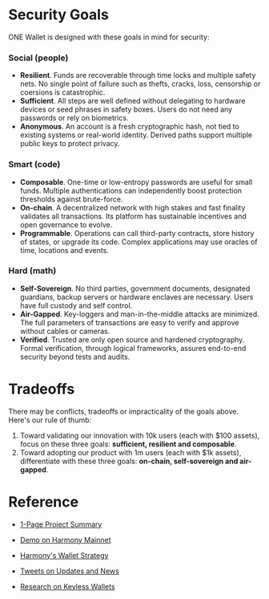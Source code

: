 # Security Goals

ONE Wallet is designed with these goals in mind for security:

### Social (people)
- **Resilient**. Funds are recoverable through time locks and multiple safety nets. No single point of failure such as thefts, cracks, loss, censorship or coersions is catastrophic. 
- **Sufficient**. All steps are well defined without delegating to hardware devices or seed phrases in safety boxes. Users do not need any passwords or rely on biometrics.
- **Anonymous**. An account is a fresh cryptographic hash, not tied to existing systems or real-world identity. Derived paths support multiple public keys to protect privacy.

### Smart (code)
- **Composable**. One-time or low-entropy passwords are useful for small funds. Multiple authentications can independently boost protection thresholds against brute-force.
- **On-chain**. A decentralized network with high stakes and fast finality validates all transactions. Its platform has sustainable incentives and open governance to evolve. 
- **Programmable**. Operations can call third-party contracts, store history of states, or upgrade its code. Complex applications may use oracles of time, locations and events.

### Hard (math)
- **Self-Sovereign**. No third parties, government documents, designated guardians, backup servers or hardware enclaves are necessary. Users have full custody and self control.
- **Air-Gapped**. Key-loggers and man-in-the-middle attacks are minimized. The full parameters of transactions are easy to verify and approve without cables or cameras.
- **Verified**. Trusted are only open source and hardened cryptography. Formal verification, through logical frameworks, assures end-to-end security beyond tests and audits.


# Tradeoffs

There may be conflicts, tradeoffs or impracticality of the goals above. Here's our rule of thumb:
1. Toward validating our innovation with 10k users (each with $100 assets), focus on these three goals: **sufficient, resilient and composable**. 
1. Toward adopting our product with 1m users (each with $1k assets), differentiate with these three goals: **on-chain, self-sovereign and air-gapped**.


# Reference

- [1-Page Project Summary](http://harmony.one/1wallet) 

- [Demo on Harmony Mainnet](https://1wallet.crazy.one)

- [Harmony's Wallet Strategy](https://twitter.com/stse/status/1390810619834638336)

- [Tweets on Updates and News](https://twitter.com/1wallet_)

- [Research on Keyless Wallets](https://twitter.com/dionyziz/status/1400005462028914690)